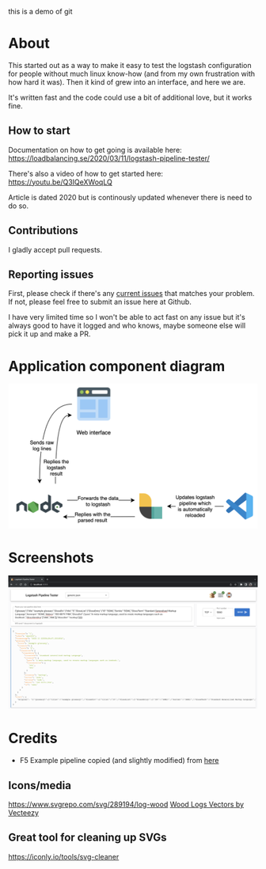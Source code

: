 this is a demo of git

# About
This started out as a way to make it easy to test the logstash configuration for people without much linux know-how (and from my own frustration with how hard it was). Then it kind of grew into an interface, and here we are.

It's written fast and the code could use a bit of additional love, but it works fine.

## How to start
Documentation on how to get going is available here:
https://loadbalancing.se/2020/03/11/logstash-pipeline-tester/

There's also a video of how to get started here:
https://youtu.be/Q3IQeXWoqLQ

Article is dated 2020 but is continously updated whenever there is need to do so.

## Contributions
I gladly accept pull requests.

## Reporting issues
First, please check if there's any [current issues](https://github.com/epacke/logstash-pipeline-tester/issues) that matches your problem. If not, please feel free to submit an issue here at Github.

I have very limited time so I won't be able to act fast on any issue but it's always good to have it logged and who knows, maybe someone else will pick it up and make a PR.

# Application component diagram
<p align="center"><img src="media/pipeline-tester-diagram.png"/></p>

# Screenshots
<p align="center"><img src="media/screenshot.png"/></p>

# Credits
* F5 Example pipeline copied (and slightly modified) from [here](https://github.com/OutsideIT/logstash_filter_f5)

## Icons/media
https://www.svgrepo.com/svg/289194/log-wood
<a href="https://www.vecteezy.com/free-vector/wood-logs">Wood Logs Vectors by Vecteezy</a>

## Great tool for cleaning up SVGs
https://iconly.io/tools/svg-cleaner

